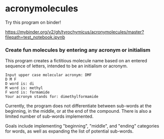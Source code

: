 # acronymolecules

Try this program on binder!

https://mybinder.org/v2/gh/tyrochymicus/acronymolecules/master?filepath=test_notebook.ipynb

### Create fun molecules by entering any acronym or initialism

This program creates a fictitious molecule name based on an entered sequence of letters, intended to be an initialism or acronym.

```
Input upper case molecular acronym: DMF
D M F
D word is: di
M word is: methyl
F word is: formamide
Your acronym stands for: dimethylformamide
```

Currently, the program does not differentiate between sub-words at the beginning, in the middle, or at the end of the compound. There is also a limited number of sub-words implemented.

Goals include implementing "beginning", "middle", and "ending" categories for words, as well as expanding the list of potential sub-words.
